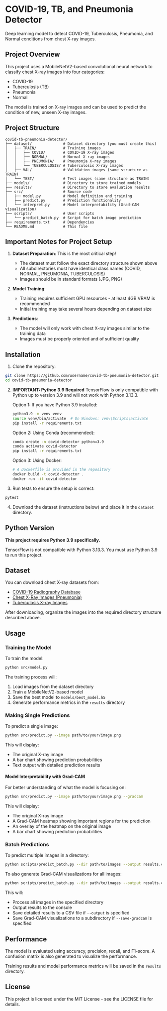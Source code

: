 # COVID-19, TB, and Pneumonia Detector

Deep learning model to detect COVID-19, Tuberculosis, Pneumonia, and Normal conditions from chest X-ray images.

## Project Overview

This project uses a MobileNetV2-based convolutional neural network to classify chest X-ray images into four categories:
- COVID-19
- Tuberculosis (TB)
- Pneumonia
- Normal

The model is trained on X-ray images and can be used to predict the condition of new, unseen X-ray images.

## Project Structure

```
covid-tb-pneumonia-detector/
├── dataset/              # Dataset directory (you must create this)
│   ├── TRAIN/            # Training images
│   │   ├── COVID/        # COVID-19 X-ray images
│   │   ├── NORMAL/       # Normal X-ray images
│   │   ├── PNEUMONIA/    # Pneumonia X-ray images
│   │   └── TUBERCULOSIS/ # Tuberculosis X-ray images
│   ├── VAL/              # Validation images (same structure as TRAIN)
│   └── TEST/             # Test images (same structure as TRAIN)
├── models/               # Directory to store trained models
├── results/              # Directory to store evaluation results
├── src/                  # Source code
│   ├── model.py          # Model definition and training
│   ├── predict.py        # Prediction functionality
│   └── interpret.py      # Model interpretability (Grad-CAM visualization)
├── scripts/              # User scripts
│   └── predict_batch.py  # Script for batch image prediction
├── requirements.txt      # Dependencies
└── README.md             # This file
```

## Important Notes for Project Setup

1. **Dataset Preparation**: This is the most critical step!
   - The dataset must follow the exact directory structure shown above
   - All subdirectories must have identical class names (COVID, NORMAL, PNEUMONIA, TUBERCULOSIS)
   - Images should be in standard formats (JPG, PNG)

2. **Model Training**:
   - Training requires sufficient GPU resources - at least 4GB VRAM is recommended
   - Initial training may take several hours depending on dataset size

3. **Predictions**:
   - The model will only work with chest X-ray images similar to the training data
   - Images must be properly oriented and of sufficient quality

## Installation

1. Clone the repository:
```bash
git clone https://github.com/username/covid-tb-pneumonia-detector.git
cd covid-tb-pneumonia-detector
```

2. **IMPORTANT: Python 3.9 Required**
   TensorFlow is only compatible with Python up to version 3.9 and will not work with Python 3.13.3.

   Option 1: If you have Python 3.9 installed:
   ```bash
   python3.9 -m venv venv
   source venv/bin/activate  # On Windows: venv\Scripts\activate
   pip install -r requirements.txt
   ```

   Option 2: Using Conda (recommended):
   ```bash
   conda create -n covid-detector python=3.9
   conda activate covid-detector
   pip install -r requirements.txt
   ```

   Option 3: Using Docker:
   ```bash
   # A Dockerfile is provided in the repository
   docker build -t covid-detector .
   docker run -it covid-detector
   ```

3. Run tests to ensure the setup is correct:
```bash
pytest
```

4. Download the dataset (instructions below) and place it in the `dataset` directory.

## Python Version

**This project requires Python 3.9 specifically.**

TensorFlow is not compatible with Python 3.13.3. You must use Python 3.9 to run this project.

## Dataset

You can download chest X-ray datasets from:
- [COVID-19 Radiography Database](https://www.kaggle.com/tawsifurrahman/covid19-radiography-database)
- [Chest X-Ray Images (Pneumonia)](https://www.kaggle.com/paultimothymooney/chest-xray-pneumonia)
- [Tuberculosis X-ray Images](https://www.kaggle.com/tawsifurrahman/tuberculosis-tb-chest-xray-dataset)

After downloading, organize the images into the required directory structure described above.

## Usage

### Training the Model

To train the model:

```bash
python src/model.py
```

The training process will:
1. Load images from the dataset directory
2. Train a MobileNetV2-based model
3. Save the best model to `models/best_model.h5`
4. Generate performance metrics in the `results` directory

### Making Single Predictions

To predict a single image:

```bash
python src/predict.py --image path/to/your/image.png
```

This will display:
- The original X-ray image
- A bar chart showing prediction probabilities
- Text output with detailed prediction results

#### Model Interpretability with Grad-CAM

For better understanding of what the model is focusing on:

```bash
python src/predict.py --image path/to/your/image.png --gradcam
```

This will display:
- The original X-ray image
- A Grad-CAM heatmap showing important regions for the prediction
- An overlay of the heatmap on the original image
- A bar chart showing prediction probabilities

### Batch Predictions

To predict multiple images in a directory:

```bash
python scripts/predict_batch.py --dir path/to/images --output results.csv
```

To also generate Grad-CAM visualizations for all images:

```bash
python scripts/predict_batch.py --dir path/to/images --output results.csv --save-gradcam
```

This will:
- Process all images in the specified directory
- Output results to the console
- Save detailed results to a CSV file if `--output` is specified
- Save Grad-CAM visualizations to a subdirectory if `--save-gradcam` is specified

## Performance

The model is evaluated using accuracy, precision, recall, and F1-score. A confusion matrix is also generated to visualize the performance.

Training results and model performance metrics will be saved in the `results` directory.

## License

This project is licensed under the MIT License - see the LICENSE file for details.
